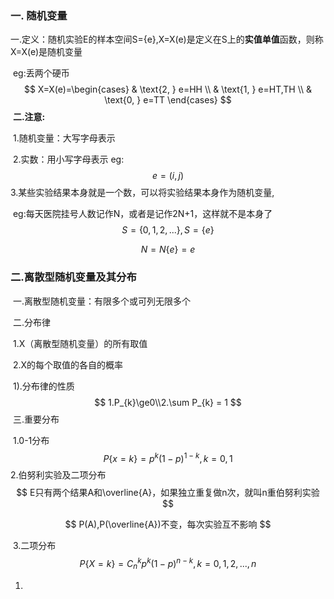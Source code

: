 ### 一. 随机变量

​		一.定义：随机实验E的样本空间S={e},X=X(e)是定义在S上的**实值单值**函数，则称			X=X(e)是随机变量

​		eg:丢两个硬币
$$
X=X(e)=\begin{cases}
  & \text{2, } e=HH \\
  & \text{1, } e=HT,TH \\
  & \text{0, } e=TT
\end{cases}
$$
​		**二.注意:**

​					1.随机变量：大写字母表示

​					2.实数：用小写字母表示   eg:
$$
e = \left (i,j  \right )
$$
​					3.某些实验结果本身就是一个数，可以将实验结果本身作为随机变量,

​					eg:每天医院挂号人数记作N，或者是记作2N+1，这样就不是本身了
$$
S=\left\{ 0,1,2,...\right\}, S = \left\{e\right\}
$$

$$
N = N\left\{ e\right\} = e
$$

### 二.离散型随机变量及其分布

​		一.离散型随机变量：有限多个或可列无限多个

​		二.分布律

​				1.X（离散型随机变量）的所有取值

​				2.X的每个取值的各自的概率

​		1).分布律的性质  
$$
1.P_{k}\ge0\\2.\sum P_{k} = 1
$$
​		三.重要分布

​				1.0-1分布
$$
P\left\{x=k\right\}=p^{k}(1-p)^{1-k}, k = 0,1
$$
​				2.伯努利实验及二项分布
$$
E只有两个结果A和\overline{A}，如果独立重复做n次，就叫n重伯努利实验
$$

$$
P(A),P(\overline{A})不变，每次实验互不影响
$$

​				3.二项分布
$$
P\left\{X=k\right\} = C_{n}^{k}p^{k}(1-p)^{n-k}  ,k=0,1,2,...,n
$$

1. 
